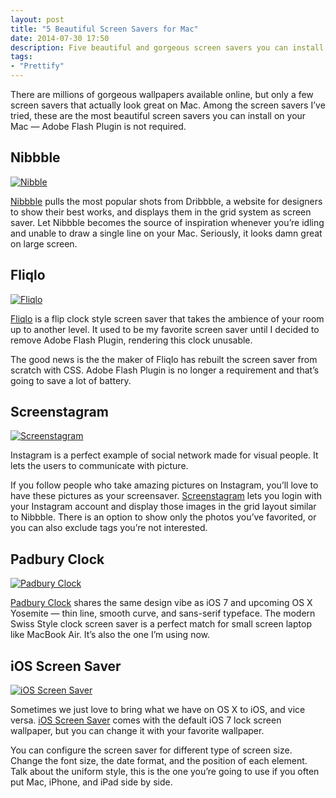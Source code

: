 ```yaml
---
layout: post
title: "5 Beautiful Screen Savers for Mac"
date: 2014-07-30 17:50
description: Five beautiful and gorgeous screen savers you can install on your Mac without requiring Adobe Flash Plugin — the hungry battery-consuming monster sent by Adobe.
tags:
- "Prettify"
---
```


There are millions of gorgeous wallpapers available online, but only a few screen savers that actually look great on Mac. Among the screen savers I’ve tried, these are the most beautiful screen savers you can install on your Mac — Adobe Flash Plugin is not required.

<!-- more -->

## Nibbble

[ ![Nibble][174941] ](http://images.sayzlim.net/2014/07/screensaver_nibbble.jpg "Nibble")

[174941]: http://images.sayzlim.net/2014/07/screensaver_nibbble.jpg "Nibble"

[Nibbble](http://uglyapps.co.uk/nibbble/ "Nibbble — A Dribbble screensaver for OS X - UglyApps") pulls the most popular shots from Dribbble, a website for designers to show their best works, and displays them in the grid system as screen saver. Let Nibbble becomes the source of inspiration whenever you’re idling and unable to draw a single line on your Mac. Seriously, it looks damn great on large screen.

## Fliqlo

[ ![Fliqlo][174956] ](http://images.sayzlim.net/2014/07/screensaver_fliqlo.jpg "Fliqlo")

[174956]: http://images.sayzlim.net/2014/07/screensaver_fliqlo.jpg "Fliqlo"

[Fliqlo](http://fliqlo.com/ "Fliqlo - Flip Clock Screensaver")  is a flip clock style screen saver that takes the ambience of your room up to another level. It used to be my favorite screen saver until I decided to remove Adobe Flash Plugin, rendering this clock unusable.

The good news is the the maker of Fliqlo has rebuilt the screen saver from scratch with CSS.  Adobe Flash Plugin is no longer a requirement and that’s going to save a lot of battery.

## Screenstagram

[ ![Screenstagram][175021] ](http://images.sayzlim.net/2014/07/screensaver_screenstagram.jpg "Screenstagram")

[175021]: http://images.sayzlim.net/2014/07/screensaver_screenstagram.jpg "Screenstagram"

Instagram is a perfect example of social network made for visual people. It lets the users to communicate with picture.

If you follow people who take amazing pictures on Instagram, you’ll love to have these pictures as your screensaver. [Screenstagram](http://screenstagram.s3.amazonaws.com/download.html "Screenstagram version 2.01") lets you login with your Instagram account and display those images in the grid layout similar to Nibbble. There is an option to show only the photos you’ve favorited, or you can also exclude tags you’re not interested.

## Padbury Clock

[ ![Padbury Clock][190221] ](http://images.sayzlim.net/2014/07/screensaver_padbury.jpg "Padbury Clock")

[190221]: http://images.sayzlim.net/2014/07/screensaver_padbury.jpg "Padbury Clock"

[Padbury Clock](http://www.padbury.me/clock/ "Padbury Clock — A Screen Saver for OS X") shares the same design vibe as iOS 7 and upcoming OS X Yosemite — thin line, smooth curve, and sans-serif typeface. The modern Swiss Style clock screen saver is a perfect match for small screen laptop like MacBook Air. It’s also the one I’m using now.

## iOS Screen Saver

[ ![iOS Screen Saver][175010] ](http://images.sayzlim.net/2014/07/screensaver_ios.jpg "iOS Screen Saver")

[175010]: http://images.sayzlim.net/2014/07/screensaver_ios.jpg "iOS Screen Saver"

Sometimes we just love to bring what we have on OS X to iOS, and vice versa. [iOS Screen Saver](http://bodysoulspirit.weebly.com/ios-screensaver.html "iOS Screensaver - Bodysoulspirit") comes with the default iOS 7 lock screen wallpaper, but you can change it with your favorite wallpaper.

You can configure the screen saver for different type of screen size. Change the font size, the date format, and the position of each element. Talk about the uniform style, this is the one you’re going to use if you often put Mac, iPhone, and iPad side by side.